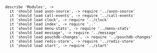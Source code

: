     describe 'Modules', ->
      it 'should load axon-source', -> require '../axon-source'
      it 'should load call-events', -> require '../call-events'
      it 'should load clock', -> require '../clock'
      it 'should load index', -> require '..'
      it 'should load menu-stats', -> require '../menu-stats'
      it 'should load message', -> require '../message'
      it 'should load pouchdb-changes', -> require '../pouchdb-changes'
      it 'should load redis-store', -> require '../redis-store'
      it 'should load start', -> require '../start'
